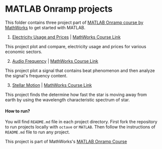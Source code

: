 # MATLAB Onramp projects

This folder contains three project part of [MATLAB Onramp course by MathWorks](https://matlabacademy.mathworks.com/R2018b/portal.html?course=gettingstarted) to get started with MATLAB.

1. [Electricity Usage and Prices](https://github.com/kritanjalijain/100_Days_0f_ML/tree/master/Day3_Projects/electricity_usage_prices) 
 | [MathWorks Course Link](https://matlabacademy.mathworks.com/R2018b/portal.html?course=gettingstarted#chapter=10&lesson=2&section=1)

This project plot and compare, electricity usage and prices for various economic sectors. 

2. [Audio Frequency](https://github.com/kritanjalijain/100_Days_0f_ML/tree/master/Day3_Projects/audio_frequency) | [MathWorks Course Link](https://matlabacademy.mathworks.com/R2018b/portal.html?course=gettingstarted#chapter=10&lesson=2&section=1)

This project plot a signal that contains beat phenomenon and then analyze the signal's frequency content.

3. [Stellar Motion](https://github.com/kritanjalijain/100_Days_0f_ML/tree/master/Day3_Projects/stellar_motion) | [MathWorks Course Link](https://matlabacademy.mathworks.com/R2018b/portal.html?course=gettingstarted#chapter=14&lesson=1&section=1)

This project finds the determine how fast the star is moving away from earth by using the wavelength characteristic spectrum of star.

#### How to run?
You will find `README.md` file in each project directory. First fork the repository to run projects locally with `octave` or `MATLAB`. Then follow the instructions of `README.md` file to run any project.

This project is part of MathWorks's [MATLAB Onramp Course](https://matlabacademy.mathworks.com/R2018b/portal.html?course=gettingstarted)
